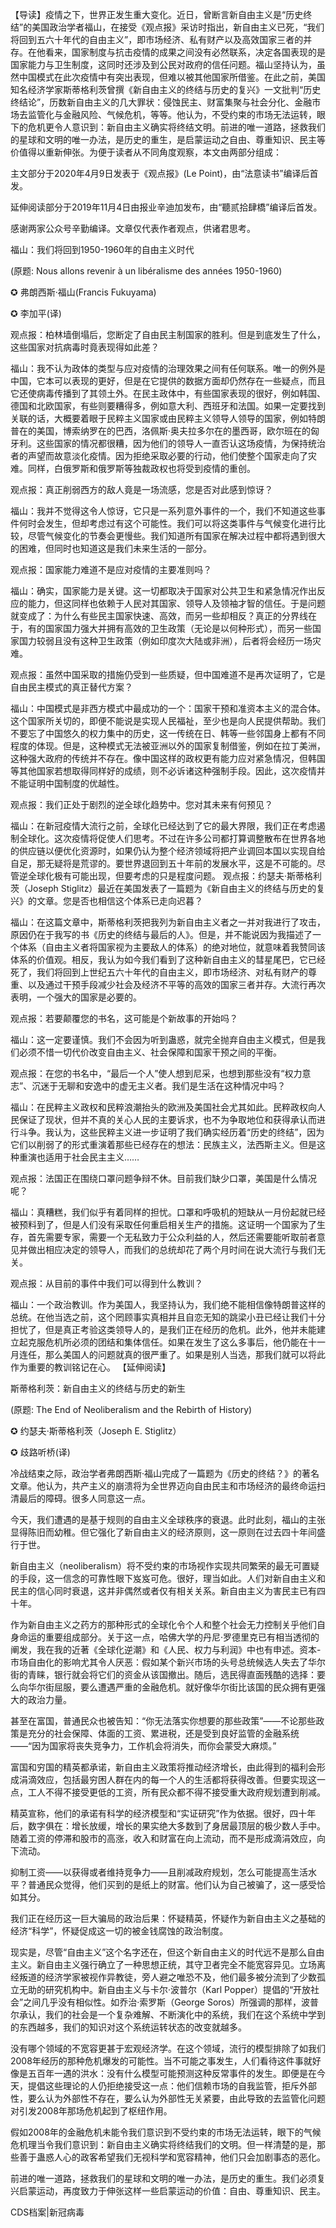  【导读】疫情之下，世界正发生重大变化。近日，曾断言新自由主义是“历史终结”的美国政治学者福山，在接受《观点报》采访时指出，新自由主义已死，“我们将回到五六十年代的自由主义”，即市场经济、私有财产以及高效国家三者的并存。在他看来，国家制度与抗击疫情的成果之间没有必然联系，决定各国表现的是国家能力与卫生制度，这同时还涉及到公民对政府的信任问题。福山坚持认为，虽然中国模式在此次疫情中有突出表现，但难以被其他国家所借鉴。在此之前，美国知名经济学家斯蒂格利茨曾撰《新自由主义的终结与历史的复兴》一文批判“历史终结论”，历数新自由主义的几大罪状：侵蚀民主、财富集聚与社会分化、金融市场去监管化与金融风险、气候危机，等等。他认为，不受约束的市场无法运转，眼下的危机更令人意识到：新自由主义确实将终结文明。前进的唯一道路，拯救我们的星球和文明的唯一办法，是历史的重生，是启蒙运动之自由、尊重知识、民主等价值得以重新伸张。为便于读者从不同角度观察，本文由两部分组成：

主文部分于2020年4月9日发表于《观点报》(Le Point)，由“法意读书”编译后首发。

延伸阅读部分于2019年11月4日由报业辛迪加发布，由“聽贰拾肆橋”编译后首发。

感谢两家公众号辛勤编译。文章仅代表作者观点，供诸君思考。

福山：我们将回到1950-1960年的自由主义时代

(原题: Nous allons revenir à un libéralisme des années 1950-1960)

✪ 弗朗西斯·福山(Francis Fukuyama)

✪ 李加平(译)

观点报：柏林墙倒塌后，您断定了自由民主制国家的胜利。但是到底发生了什么，这些国家对抗病毒时竟表现得如此差？

福山：我不认为政体的类型与应对疫情的治理效果之间有任何联系。唯一的例外是中国，它本可以表现的更好，但是在它提供的数据方面却仍然存在一些疑点，而且它还使病毒传播到了其领土外。在民主政体中，有些国家表现的很好，例如韩国、德国和北欧国家，有些则要糟得多，例如意大利、西班牙和法国。如果一定要找到关联的话，大概要着眼于民粹主义国家或由民粹主义领导人领导的国家，例如特朗普在的美国，博索纳罗在的巴西，洛佩斯·奥夫拉多尔在的墨西哥，欧尔班在的匈牙利。这些国家的情况都很糟，因为他们的领导人一直否认这场疫情，为保持统治者的声望而故意淡化疫情。因为拒绝采取必要的行动，他们使整个国家走向了灾难。同样，白俄罗斯和俄罗斯等独裁政权也将受到疫情的重创。

观点报：真正削弱西方的敌人竟是一场流感，您是否对此感到惊讶？

福山：我并不觉得这令人惊讶，它只是一系列意外事件的一个，我们不知道这些事件何时会发生，但却考虑过有这个可能性。我们可以将这类事件与气候变化进行比较，尽管气候变化的节奏会更慢些。我们知道所有国家在解决过程中都将遇到很大的困难，但同时也知道这是我们未来生活的一部分。 

观点报：国家能力难道不是应对疫情的主要准则吗？

福山：确实，国家能力是关键。这一切都取决于国家对公共卫生和紧急情况作出反应的能力，但这同样也依赖于人民对其国家、领导人及领袖才智的信任。于是问题就变成了：为什么有些民主国家快速、高效，而另一些却相反？真正的分界线在于，有的国家国力强大并拥有高效的卫生政策（无论是以何种形式），而另一些国家国力较弱且没有这种卫生政策（例如印度次大陆或非洲），后者将会经历一场灾难。

观点报：虽然中国采取的措施仍受到一些质疑，但中国难道不是再次证明了，它是自由民主模式的真正替代方案？

福山：中国模式是非西方模式中最成功的一个：国家干预和准资本主义的混合体。这个国家所关切的，即便不能说是实现人民福祉，至少也是向人民提供帮助。我们不要忘了中国悠久的权力集中的历史，这一传统在日、韩等一些邻国身上都有不同程度的体现。但是，这种模式无法被亚洲以外的国家复制借鉴，例如在拉丁美洲，这种强大政府的传统并不存在。像中国这样的政权更有能力应对紧急情况，但韩国等其他国家若想取得同样好的成绩，则不必诉诸这种强制手段。因此，这次疫情并不能证明中国制度的优越性。

观点报：我们正处于剧烈的逆全球化趋势中。您对其未来有何预见？

福山：在新冠疫情大流行之前，全球化已经达到了它的最大界限，我们正在考虑遏制全球化。这次疫情将促使人们思考。不过在许多公司都打算调整散布在世界各地的供应链以便优化资源时，如果仍认为整个经济领域将把产业调回本国以实现自给自足，那无疑将是荒谬的。要世界退回到五十年前的发展水平，这是不可能的。尽管逆全球化极有可能出现，但要考虑的只是程度问题。 观点报：约瑟夫·斯蒂格利茨（Joseph Stiglitz）最近在美国发表了一篇题为《新自由主义的终结与历史的复兴》的文章。您是否也相信这个体系已走向迟暮？

福山：在这篇文章中，斯蒂格利茨把我列为新自由主义者之一并对我进行了攻击，原因仍在于我写的书《历史的终结与最后的人》。但是，并不能说因为我描述了一个体系（自由主义者将国家视为主要敌人的体系）的绝对地位，就意味着我赞同该体系的价值观。相反，我认为如今我们看到了这种新自由主义的彗星尾巴，它已经死了，我们将回到上世纪五六十年代的自由主义，即市场经济、对私有财产的尊重、以及通过干预手段减少社会及经济不平等的高效的国家三者并存。大流行再次表明，一个强大的国家是必要的。

观点报：若要颠覆您的书名，这可能是个新故事的开始吗？

福山：这一定要谨慎。我们不会因为听到蛊惑，就完全抛弃自由主义模式，但是我们必须不惜一切代价改变自由主义、社会保障和国家干预之间的平衡。

观点报：在您的书名中，“最后一个人”使人想到尼采，也想到那些没有“权力意志”、沉迷于无聊和安逸中的虚无主义者。我们是生活在这种情况中吗？

福山：在民粹主义政权和民粹浪潮抬头的欧洲及美国社会尤其如此。民粹政权向人民保证了现状，但并不真的关心人民的主要诉求，也不为争取地位和获得承认而进行斗争。我认为，这些民粹主义进一步证明了我们确实经历着“历史的终结”，因为它们以削弱了的形式重演着那些已经存在的想法：民族主义，法西斯主义。但是这种重演也适用于社会民主主义……

观点报：法国正在围绕口罩问题争辩不休。目前我们缺少口罩，美国是什么情况呢？

福山：真糟糕，我们似乎有着同样的担忧。口罩和呼吸机的短缺从一月份起就已经被预料到了，但是人们没有采取任何重启相关生产的措施。这证明一个国家为了生存，首先需要专家，需要一个无私致力于公众利益的人，然后还需要能听取前者意见并做出相应决定的领导人，而我们的总统却花了两个月时间在说大流行与我们无关。

观点报：从目前的事件中我们可以得到什么教训？

福山：一个政治教训。作为美国人，我坚持认为，我们绝不能相信像特朗普这样的总统。在他当选之前，这个罔顾事实真相并且自恋无知的跳梁小丑已经让我们十分担忧了，但是真正考验这类领导人的，是我们正在经历的危机。此外，他并未能建立起克服危机所必须的团结和集体信任。如果在发生了这么多事后，他仍能在十一月连任，那么美国人的问题就真的很严重了。如果是别人当选，那我们就可以将此作为重要的教训铭记在心。 【延伸阅读】

斯蒂格利茨：新自由主义的终结与历史的新生

(原题: The End of Neoliberalism and the Rebirth of History)

✪ 约瑟夫·斯蒂格利茨（Joseph E. Stiglitz）

✪ 歧路听桥(译)

冷战结束之际，政治学者弗朗西斯·福山完成了一篇题为《历史的终结？》的著名文章。他认为，共产主义的崩溃将为全世界迈向自由民主和市场经济的最终命运扫清最后的障碍。很多人同意这一点。

今天，我们遭遇的是基于规则的自由主义全球秩序的衰退。此时此刻，福山的主张显得陈旧而幼稚。但它强化了新自由主义的经济原则，这一原则在过去四十年间盛行于世。

新自由主义（neoliberalism）将不受约束的市场视作实现共同繁荣的最无可置疑的手段，这一信念的可靠性眼下岌岌可危。很好，理当如此。人们对新自由主义和民主的信心同时衰退，这并非偶然或者仅有相关关系。新自由主义为害民主已有四十年。

作为新自由主义之药方的那种形式的全球化令个人和整个社会无力控制关乎他们自身命运的重要组成部分。关于这一点，哈佛大学的丹尼·罗德里克已有相当透彻的阐发，我在我的近著《全球化逆潮》和《人民、权力与利润》中也有申述。资本-市场自由化的影响尤其令人厌恶：假如某个新兴市场的头号总统候选人失去了华尔街的青睐，银行就会将它们的资金从该国撤出。随后，选民得直面残酷的选择：要么向华尔街屈服，要么遭遇严重的金融危机。就好像华尔街比该国的民众拥有更强大的政治力量。

甚至在富国，普通民众也被告知：“你无法落实你想要的那些政策”——不论那些政策是充分的社会保障、体面的工资、累进税，还是受到良好监管的金融系统——“因为国家将丧失竞争力，工作机会将消失，而你会蒙受大麻烦。”

富国和穷国的精英都承诺，新自由主义政策将推动经济增长，由此得到的福利会形成涓滴效应，包括最穷困人群在内的每一个人的生活都将获得改善。但要实现这一点，工人不得不接受更低的工资，所有民众都不得不接受重大政府规划遭到削减。

精英宣称，他们的承诺有科学的经济模型和“实证研究”作为依据。很好，四十年后，数字俱在：增长放缓，增长的果实绝大多数到了身居最顶层的极少数人手中。随着工资的停滞和股市的高涨，收入和财富在向上流动，而不是形成滴涓效应，向下流动。

抑制工资——以获得或者维持竞争力——且削减政府规划，怎么可能提高生活水平？普通民众觉得，他们买到的是纸上的财富。他们认为自己被骗了，这一感受恰如其分。

我们正在经历这一巨大骗局的政治后果：怀疑精英，怀疑作为新自由主义之基础的经济“科学”，怀疑促成这一切的被金钱腐蚀的政治制度。

现实是，尽管“自由主义”这个名字还在，但这个新自由主义的时代远不是那么自由主义。新自由主义强行确立了一种思想正统，其守卫者完全不能宽容异见。立场离经叛道的经济学家被视作异教徒，旁人避之唯恐不及，他们最多被分流到了少数孤立无助的研究机构中。新自由主义与卡尔·波普尔（Karl Popper）提倡的“开放社会”之间几乎没有相似性。如乔治·索罗斯（George Soros）所强调的那样，波普尔承认，我们的社会是一个复杂难解、不断演化中的系统，我们在这个系统中学到的东西越多，我们的知识对这个系统运转状态的改变就越多。

没有哪个领域的不宽容更甚于宏观经济学。在这个领域，流行的模型排除了如我们2008年经历的那种危机爆发的可能性。当不可能之事发生，人们看待这件事就好像是五百年一遇的洪水：没有什么模型可能预测这种反常事件的发生。即便是在今天，提倡这些理论的人仍拒绝接受这一点：他们信赖市场的自我监管，拒斥外部性，要么认为外部性不存在，要么认为外部性无关紧要，由此导致的去监管化问题对引发2008年那场危机起到了枢纽作用。

假如2008年的金融危机未能令我们意识到不受约束的市场无法运转，眼下的气候危机理当令我们意识到：新自由主义确实将终结我们的文明。但一样清楚的是，那些善于蛊惑人心的政客希望我们无视科学和宽容精神，他们只会加剧事态的恶化。

前进的唯一道路，拯救我们的星球和文明的唯一办法，是历史的重生。我们必须复兴启蒙运动，再度致力于伸张这样一些启蒙运动的价值：自由、尊重知识、民主。 

CDS档案|新冠病毒


